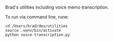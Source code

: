 Brad's utilities including voice memo transcription.

To run via command line, rune:

```aiignore
cd /Users/brad/dev/utilities 
source .venv/bin/activate 
python voice-transcription.py
```